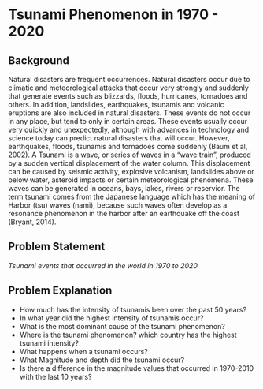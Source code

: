 # Tsunami Phenomenon in 1970 - 2020

## Background
Natural disasters are frequent occurrences. Natural disasters occur due to climatic and meteorological attacks that occur very strongly and suddenly that generate events such as blizzards, floods, hurricanes, tornadoes and others. In addition, landslides, earthquakes, tsunamis and volcanic eruptions are also included in natural disasters. These events do not occur in any place, but tend to only in certain areas. These events usually occur very quickly and unexpectedly, although with advances in technology and science today can predict natural disasters that will occur. However, earthquakes, floods, tsunamis and tornadoes come suddenly (Baum et al, 2002). A Tsunami is a wave, or series of waves in a “wave train”, produced by a sudden vertical displacement of the water column. This displacement can be caused by seismic activity, explosive volcanism, landslides above or below water, asteroid impacts or certain meteorological phenomena. These waves can be generated in oceans, bays, lakes, rivers or reservior. The term tsunami comes from the Japanese language which has the meaning of Harbor (tsu) waves (nami), because such waves often develop as a resonance phenomenon in the harbor after an earthquake off the coast (Bryant, 2014).

## Problem Statement
*Tsunami events that occurred in the world in 1970 to 2020*

## Problem Explanation
- How much has the intensity of tsunamis been over the past 50 years?
- In what year did the highest intensity of tsunamis occur?
- What is the most dominant cause of the tsunami phenomenon?
- Where is the tsunami phenomenon? which country has the highest tsunami intensity?
- What happens when a tsunami occurs?
- What Magnitude and depth did the tsunami occur?
- Is there a difference in the magnitude values that occurred in 1970-2010 with the last 10 years?
